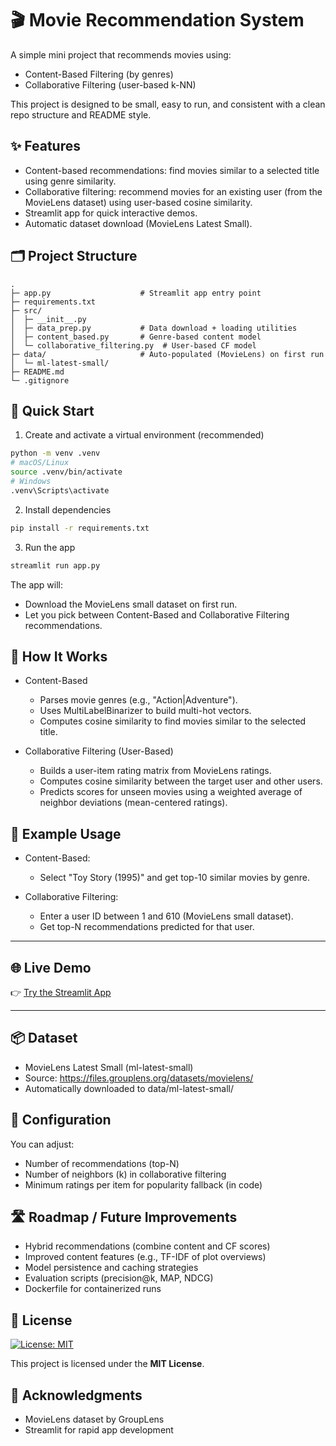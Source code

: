 # 🎬 Movie Recommendation System

A simple mini project that recommends movies using:
- Content-Based Filtering (by genres)
- Collaborative Filtering (user-based k-NN)

This project is designed to be small, easy to run, and consistent with a clean repo structure and README style.

## ✨ Features
- Content-based recommendations: find movies similar to a selected title using genre similarity.
- Collaborative filtering: recommend movies for an existing user (from the MovieLens dataset) using user-based cosine similarity.
- Streamlit app for quick interactive demos.
- Automatic dataset download (MovieLens Latest Small).

## 🗂 Project Structure
```
.
├─ app.py                    # Streamlit app entry point
├─ requirements.txt
├─ src/
│  ├─ __init__.py
│  ├─ data_prep.py           # Data download + loading utilities
│  ├─ content_based.py       # Genre-based content model
│  └─ collaborative_filtering.py  # User-based CF model
├─ data/                     # Auto-populated (MovieLens) on first run
│  └─ ml-latest-small/
├─ README.md
└─ .gitignore
```

## 🚀 Quick Start

1) Create and activate a virtual environment (recommended)
```bash
python -m venv .venv
# macOS/Linux
source .venv/bin/activate
# Windows
.venv\Scripts\activate
```

2) Install dependencies
```bash
pip install -r requirements.txt
```

3) Run the app
```bash
streamlit run app.py
```

The app will:
- Download the MovieLens small dataset on first run.
- Let you pick between Content-Based and Collaborative Filtering recommendations.

## 🧠 How It Works

- Content-Based
  - Parses movie genres (e.g., "Action|Adventure").
  - Uses MultiLabelBinarizer to build multi-hot vectors.
  - Computes cosine similarity to find movies similar to the selected title.

- Collaborative Filtering (User-Based)
  - Builds a user-item rating matrix from MovieLens ratings.
  - Computes cosine similarity between the target user and other users.
  - Predicts scores for unseen movies using a weighted average of neighbor deviations (mean-centered ratings).

## 🧪 Example Usage

- Content-Based:
  - Select "Toy Story (1995)" and get top-10 similar movies by genre.

- Collaborative Filtering:
  - Enter a user ID between 1 and 610 (MovieLens small dataset).
  - Get top-N recommendations predicted for that user.

---
## 🌐 Live Demo

👉 [Try the Streamlit App](https://movie-recommendation-system-cbf.streamlit.app/)

---
## 📦 Dataset
- MovieLens Latest Small (ml-latest-small)
- Source: https://files.grouplens.org/datasets/movielens/
- Automatically downloaded to data/ml-latest-small/

## 🔧 Configuration
You can adjust:
- Number of recommendations (top-N)
- Number of neighbors (k) in collaborative filtering
- Minimum ratings per item for popularity fallback (in code)

## 🛣️ Roadmap / Future Improvements
- Hybrid recommendations (combine content and CF scores)
- Improved content features (e.g., TF-IDF of plot overviews)
- Model persistence and caching strategies
- Evaluation scripts (precision@k, MAP, NDCG)
- Dockerfile for containerized runs


## 📄 License

[![License: MIT](https://img.shields.io/badge/License-MIT-yellow.svg)](LICENSE)

This project is licensed under the **MIT License**.

## 🙌 Acknowledgments
- MovieLens dataset by GroupLens
- Streamlit for rapid app development
